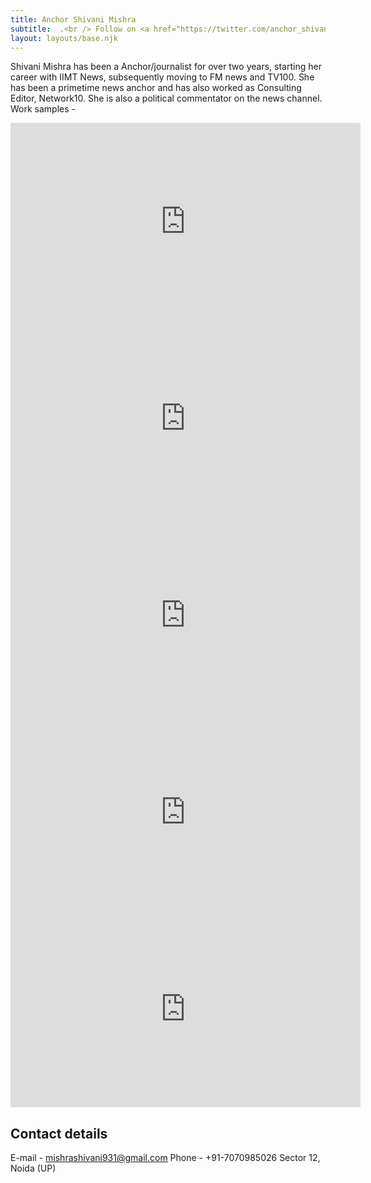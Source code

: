```yaml
---
title: Anchor Shivani Mishra
subtitle:  .<br /> Follow on <a href="https://twitter.com/anchor_shivani">Twitter</a> 
layout: layouts/base.njk
---
```



Shivani Mishra has been a Anchor/journalist for over two years, starting her career with IIMT News, subsequently moving to FM news and TV100. She has been a primetime news anchor and has also worked as Consulting Editor, Network10. She is also a political commentator on the news channel. Work samples - 
<iframe width="560" height="315" src="https://www.youtube.com/embed/hORU3axxxuI" title="YouTube video player" frameborder="0" allow="accelerometer; autoplay; clipboard-write; encrypted-media; gyroscope; picture-in-picture" allowfullscreen></iframe>

<iframe width="560" height="315" src="https://www.youtube.com/embed/di72-c2o2l4?start=1" title="YouTube video player" frameborder="0" allow="accelerometer; autoplay; clipboard-write; encrypted-media; gyroscope; picture-in-picture" allowfullscreen></iframe>

<iframe width="560" height="315" src="https://www.youtube.com/embed/8NzX-5Q4IMA?start=2" title="YouTube video player" frameborder="0" allow="accelerometer; autoplay; clipboard-write; encrypted-media; gyroscope; picture-in-picture" allowfullscreen></iframe>

<iframe width="560" height="315" src="https://www.youtube.com/embed/YAAagBGbE0w?start=2" title="YouTube video player" frameborder="0" allow="accelerometer; autoplay; clipboard-write; encrypted-media; gyroscope; picture-in-picture" allowfullscreen></iframe>

<iframe width="560" height="315" src="https://www.youtube.com/embed/aMbxoXNU6WI?start=6" title="YouTube video player" frameborder="0" allow="accelerometer; autoplay; clipboard-write; encrypted-media; gyroscope; picture-in-picture" allowfullscreen></iframe>


## Contact details 

E-mail - mishrashivani931@gmail.com
Phone - +91-7070985026
Sector 12, Noida (UP)



